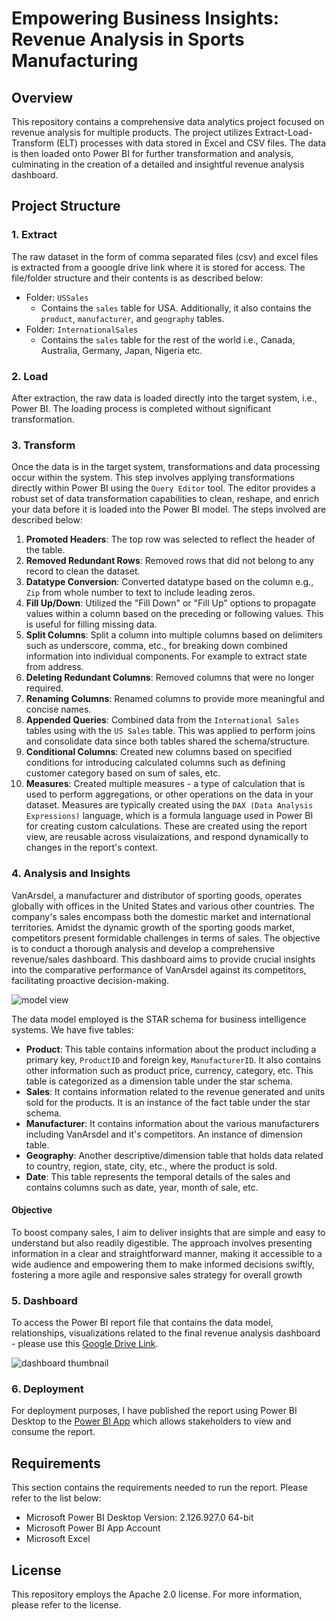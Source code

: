 # Empowering Business Insights: Revenue Analysis in Sports Manufacturing

## Overview

This repository contains a comprehensive data analytics project focused on revenue analysis for multiple products. The project utilizes Extract-Load-Transform (ELT) processes with data stored in Excel and CSV files. The data is then loaded onto Power BI for further transformation and analysis, culminating in the creation of a detailed and insightful revenue analysis dashboard.

## Project Structure

### 1. Extract

The raw dataset in the form of comma separated files (csv) and excel files is extracted from a gooogle drive link where it is stored for access. The file/folder structure and their contents is as described below: 
- Folder: `USSales`
  - Contains the `sales` table for USA. Additionally, it also contains the `product`, `manufacturer`, and  `geography` tables. 
- Folder: `InternationalSales`
  - Contains the `sales` table for the rest of the world i.e., Canada, Australia, Germany, Japan, Nigeria etc.

### 2. Load 

After extraction, the raw data is loaded directly into the target system, i.e., Power BI. The loading process is completed without significant transformation.

### 3. Transform

Once the data is in the target system, transformations and data processing occur within the system. This step involves applying transformations directly within Power BI using the `Query Editor` tool. The editor provides a robust set of data transformation capabilities to clean, reshape, and enrich your data before it is loaded into the Power BI model. The steps involved are described below:
1) **Promoted Headers**: The top row was selected to reflect the header of the table.
2) **Removed Redundant Rows**: Removed rows that did not belong to any record to clean the dataset.
3)  **Datatype Conversion**: Converted datatype based on the column e.g., `Zip` from whole number to text to include leading zeros.
4)  **Fill Up/Down**: Utilized the "Fill Down" or "Fill Up" options to propagate values within a column based on the preceding or following values. This is useful for filling missing data.
5)  **Split Columns**: Split a column into multiple columns based on delimiters such as underscore, comma, etc., for breaking down combined information into individual components. For example to extract state from address.
6)  **Deleting Redundant Columns**: Removed columns that were no longer required.
7)  **Renaming Columns**: Renamed columns to provide more meaningful and concise names.
8)  **Appended Queries**: Combined data from  the `International Sales` tables using with the `US Sales` table. This was applied to perform joins and consolidate data since both tables shared the schema/structure.
9)  **Conditional Columns**: Created new columns based on specified conditions for introducing calculated columns such as defining customer category based on sum of sales, etc.
10)  **Measures**: Created multiple measures - a type of calculation that is used to perform aggregations, or other operations on the data in your dataset. Measures are typically created using the `DAX (Data Analysis Expressions)` language, which is a formula language used in Power BI for creating custom calculations. These are created using the report view, are reusable across visulaizations, and respond dynamically to changes in the report's context.

### 4. Analysis and Insights

VanArsdel, a manufacturer and distributor of sporting goods, operates globally with offices in the United States and various other countries. The company's sales encompass both the domestic market and international territories. Amidst the dynamic growth of the sporting goods market, competitors present formidable challenges in terms of sales. The objective is to conduct a thorough analysis and develop a comprehensive revenue/sales dashboard. This dashboard aims to provide crucial insights into the comparative performance of VanArsdel against its competitors, facilitating proactive decision-making.

![model view](https://github.com/HassanMahmoodKhan/Data-Driven-Product-Analytics/assets/97694796/722b35ea-e56d-4692-934e-8c6db2d53399)

The data model employed is the STAR schema for business intelligence systems. We have five tables:
- **Product**: This table contains information about the product including a primary key, `ProductID` and foreign key, `ManufacturerID`. It also contains other information such as product price, currency, category, etc. This table is categorized as a dimension table under the star schema.
- **Sales**: It contains information related to the revenue generated and units sold for the products. It is an instance of the fact table under the star schema.
- **Manufacturer**: It contains information about the various manufacturers including VanArsdel and it's competitors. An instance of dimension table.
- **Geography**: Another descriptive/dimension table that holds data related to country, region, state, city, etc., where the product is sold.
- **Date**: This table represents the temporal details of the sales and contains columns such as date, year, month of sale, etc.


#### Objective

To boost company sales, I aim to deliver insights that are simple and easy to understand but also readily digestible. The approach involves presenting information in a clear and straightforward manner, making it accessible to a wide audience and empowering them to make informed decisions swiftly, fostering a more agile and responsive sales strategy for overall growth

### 5. Dashboard

 To access the Power BI report file that contains the data model, relationships, visualizations related to the final revenue analysis dashboard - please use this [Google Drive Link](https://drive.google.com/file/d/1xT8o33NH7S1VjbFjbVRrcwBtNP78ytsI/view?usp=sharing).
 
![dashboard thumbnail](https://github.com/HassanMahmoodKhan/Empowering-Business-Insights-Revenue-Analysis-in-Sports-Manufacturing/assets/97694796/b218c73a-f2b8-4e9e-8976-ba6cdd1377b5)


### 6. Deployment

For deployment purposes, I have published the report using Power BI Desktop to the [Power BI App](https://app.powerbi.com/) which allows stakeholders to view and consume the report.

## Requirements

This section contains the requirements needed to run the report. Please refer to the list below:
- Microsoft Power BI Desktop Version: 2.126.927.0 64-bit
- Microsoft Power BI App Account
- Microsoft Excel

## License

This repository employs the Apache 2.0 license. For more information, please refer to the license.

